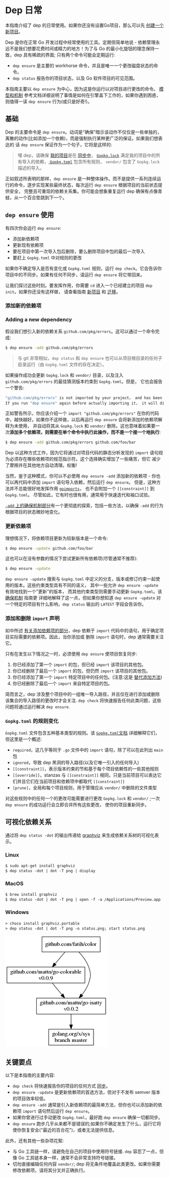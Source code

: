 # Dep 日常

本指南介绍了 dep 的日常使用。如果你还没有设置Go项目，那么可以先 [创建一个新项目](new_project.md)。

Dep 是你在正常 Go 开发过程中经常使用的工具。定期但简单地说 - 依赖管理永远不是我们想要花费时间或精力的地方！为了与 Go 的最小化旋钮的理念保持一致，dep 具有稀疏的界面;
只有两个命令可能会定期运行:

- `dep ensure` 是主要的 workhorse 命令，并且是唯一一个更改磁盘状态的命令。
- `dep status` 报告你的项目状态，以及 Go 软件项目的可见范围。

本指南主要以 `dep ensure` 为中心，因为这是你运行以对项目进行更改的命令。
[模型和机制](../references/ensure_mechanics.md) 参考文档详细说明了事情是如何在引擎盖下工作的，如果你遇到困惑，则值得一读 `dep ensure` 行为(或只是好奇!)。

## 基础

Dep 的主要命令是 `dep ensure`。动词是"确保"暗示该动作不仅仅是一些单独的，离散的动作(比如添加一个依赖)，而是强制执行某种更广泛的保证。如果我们想表达的
话 `dep ensure` 保证作为一个句子，它将是这样的:

> 嘿 dep，请确保 [我的项目](../references/glossary.md#current-project)是在 [同步中](../references/glossary.md#sync)，
[`Gopkg.lock`](../references/Gopkg.lock.md) 满足我的项目中的所有导入的依赖，[ `Gopkg.toml`](../references/Gopkg.toml.md) 包含所有规则，
`vendor/` 包含了 `Gopkg.lock` 描述的导入。

正如叙述所表明的那样，`dep ensure` 是一种整体操作。而不是提供一系列连续运行的命令，逐步实现某些最终状态，每次运行 `dep ensure` 根据项目的当前状态提供安全，
完整且可重现的依赖关系集。你可能会想象重复运行 dep 确保有点像青蛙，从一个百合垫跳到下一个。

## `dep ensure` 使用

有四次你会运行 `dep ensure`:
- 添加新依赖项
- 更新现有依赖项
- 要在项目中第一次导入包后删除，要么删除项目中包的最后一次导入
- 要赶上 `Gopkg.toml` 中对规则的更改

如果你不确定导入是否有变化或 `Gopkg.toml` 规则，运行 `dep check`。它会告诉你项目中的不同步。如果有任何不同步，请运行 `dep ensure` 将它带回来。

让我们探讨这些时刻。要发挥作用，你需要 `cd` 进入一个已经建立的项目 `dep init`。如果你还没有这样做，
请查看指南 [新项目](new_project.md) 和 [迁移](migrating.md)。

### 添加新的依赖项
### Adding a new dependency

假设我们想引入新的依赖关系 `github.com/pkg/errors`。这可以通过一个命令完成:

```bash
$ dep ensure -add github.com/pkg/errors
```

> 与 git 非常相似，`dep status` 和 `dep ensure` 也可以从项目根目录的任何子目录运行（由 `Gopkg.toml` 文件的存在决定）。

如果操作成功会更新 `Gopkg.lock` 和 `vendor/` 目录，以及注入 `github.com/pkg/errors` 的最佳猜测版本约束到 `Gopkg.toml`。但是，
它也会报告一个警告:

```bash
"github.com/pkg/errors" is not imported by your project， and has been temporarily added to Gopkg.lock and vendor/.
If you run "dep ensure" again before actually importing it， it will disappear from Gopkg.lock and vendor/.
```

正如警告所示，你应该介绍一个 `import "github.com/pkg/errors"` 在你的代码中，越快越好。如果你不这样做，以后再运行 `dep ensure` 会将新添加的依赖项解释为未使用，
并自动将其从 `Gopkg.lock` 和 `vendor/` 删除。这也意味着如果要一次**添加多个依赖项，则需要在单个命令中执行此操作，而不是一个接一个地执行**:

```bash
$ dep ensure -add github.com/pkg/errors github.com/foo/bar
```

Dep 以这种方式工作，因为它将通过对项目代码的静态分析发现的 `import` 语句视为必须存在哪些依赖项的规范指示符。这个选择确实增加了一些痛苦，但它
减少了摩擦并在其他地方自动清理。权衡!

当然，鉴于这种模式，你可以不必使用 `dep ensure -add` 添加新的依赖项 - 你也可以再代码中添加 `import` 语句导入依赖，然后运行 `dep ensure`。
但是，这种方法并不总能很好地发挥作用 [`goimports`](https://godoc.org/golang.org/x/tools/cmd/goimports)，
也不会附加一个 `[[constraint]]` 到 `Gopkg.toml`。
尽管如此，它有时也很有用，通常用于快速迭代和袖口试验。

[`-add` 上的确保机制部分](../references/ensure_mechanics.md#add)有一个更彻底的探索，包括一些方法，以确保 `-add` 的行为根据项目的状态微妙地变化。

### 更新依赖项

理想情况下，将依赖项目更新为较新版本是一个命令:

```bash
$ dep ensure -update github.com/foo/bar
```

这也可以在没有参数的情况下尝试更新所有依赖项(尽管通常不推荐):

```bash
$ dep ensure -update
```

`dep ensure -update` 搜索与 `Gopkg.toml` 中定义的分支，版本或修订约束一起使用的版本。这些约束类型具有不同的语义，
其中一些允许 `dep ensure -update` 有效地找到一个"更新"的版本，
而其他约束类型则需要手动更新 `Gopkg.toml`。该 [确保机制](../references/ensure_mechanics.md#update-and-constraint-types) 指南更
详细地解释了这一点，但如果你想知道
`dep ensure -update` 对一个特定的项目有什么影响，`dep status` 输出的 `LATEST` 字段会告诉你。

### 添加和删​​除 `import` 声明

如中所述 [有关添加依赖项的部分](#adding-a-new-dependency)，dep 依赖于 `import` 代码中的语句，用于确定项目实际需要的依赖项。因此，当你添加或
删除 `import` 语句时，dep 通常需要关注它。

只有在发生以下情况之一时，必须使用 `dep ensure` 使项目恢复同步:

1. 你已经添加了第一个 `import` 的包，但已经 `import` 该项目的其他包。
2. 你已经删除了最后一个 `import` 的包，但仍然 `import` 该项目的其他包。
3. 你已经添加了第一个 `import` 特定项目中的任何包。(注意:这是 [替代添加方法](#adding-a-new-dependency))
4. 你已经删除了最后一个 `import` 来自特定项目的包。

简而言之，dep 涉及整个项目中的一组唯一导入路径，并且仅在进行添加或删除该集合的导入路径的更改时才会关注.
`dep check` 将快速报告任何此类问题，这些问题将通过运行解决 `dep ensure`.

### `Gopkg.toml` 的规则变化

`Gopkg.toml` 文件包含五种基本类型的规则。该 [`Gopkg.toml`文档](../references/Gopkg.toml.md) 详细解释它们，但这里是一个概述:

- `required`，这几乎等同于 `.go` 文件中的 `import` 语句，除了可以在此列出 `main` 包
- `ignored`，导致 dep 黑洞的导入路径(以及它唯一引入的任何导入)
- `[[constraint]]`，表示版本约束的节和基于每个项目依赖性的一些其他规则
- `[[override]]`，stanzas 与 `[[constraint]]` 相同，只是当前项目可以表达它们并且它们在当前项目和依赖项中都取代 `[[constraint]]`
- `[prune]`，全局和每个项目规则，用于管理应从 `vendor/` 中删除的文件类型

对这些规则中的任何一个的更改可能需要进行更改 `Gopkg.lock` 和 `vendor/` ;一次 `dep ensure` 的成功运行会立即合并所有这些更改，
使你的项目重新同步。

## 可视化依赖关系

通过将 `dep status -dot` 的输出传递给 [graphviz](http://www.graphviz.org/) 来生成依赖关系树的可视化表示。

### Linux

```
$ sudo apt-get install graphviz
$ dep status -dot | dot -T png | display
```

### MacOS

```
$ brew install graphviz
$ dep status -dot | dot -T png | open -f -a /Applications/Preview.app
```

### Windows

```
> choco install graphviz.portable
> dep status -dot | dot -T png -o status.png; start status.png
```

![status graph](../images/StatusGraph.png)

## 关键要点

以下是本指南的主要内容:

- `dep check` 将快速报告你的项目的任何方式 [同步](glossary.md#sync)。
- `dep ensure -update` 是更新依赖项的首选方法，但对于不发布 semver 版本的项目效率较低。
- `dep ensure -add` 通常是引入新依赖项的最简单方法，但你也可以添加新的依赖项 `import` 语句然后运行 `dep ensure`。
- 如果你曾进行过手动更改 `Gopkg.toml`，最好跑 `dep ensure` 确保一切都同步。
- `dep ensure` 跑步几乎从来都不是错误的;如果你不确定发生了什么，运行它将使你恢复安全("最近的百合花")，或者无法提供信息。

此外，还有其他一些杂项花絮:

- 与 Go 工具链一样，请避免在自己的项目中使用符号链接. `dep` 容忍了一点，但像 Go 工具链本身一样，通常不会非常支持符号链接。
- 切勿直接编辑任何内容 `vendor/`; dep 将无条件地覆盖此类更改。如果你需要修改依赖项，请将其分叉并正确执行。
